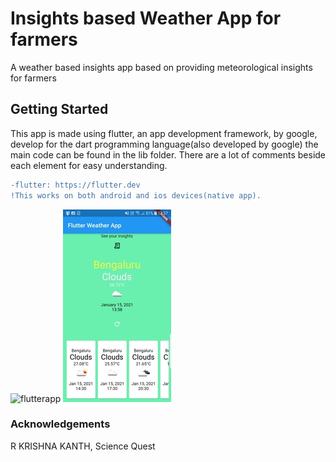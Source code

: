 # Insights based Weather App for farmers

A weather based insights app based on providing meteorological insights for farmers 

## Getting Started

This app is made using flutter, an app development framework, by google, develop for the dart programming language(also developed by google)
the main code can be found in the lib folder. There are a lot of comments beside each element for easy understanding.

```diff
-flutter: https://flutter.dev
!This works on both android and ios devices(native app).
```

![flutterapp](https://cms-assets.tutsplus.com/uploads/users/362/posts/31624/preview_image/flutter1.jpg?raw=true "Title")
![flutterapp](Webp.net-resizeimage%20(1).jpg?raw=true "Title")


### Acknowledgements
R KRISHNA KANTH, Science Quest
